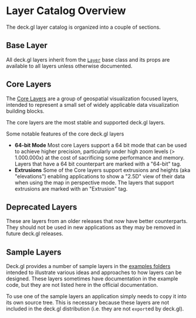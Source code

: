 # Layer Catalog Overview

The deck.gl layer catalog is organized into a couple of sections.

## Base Layer

All deck.gl layers inherit from the
[`Layer`](/docs/api-reference/base-layer.md) base class
and its props are available to all layers unless otherwise documented.

## Core Layers

The [Core Layers](/docs/layers/scatterplot-layer.md)
are a group of geospatial visualization focused layers,
intended to represent a small set of widely applicable data visualization
building blocks.

The core layers are the most stable and supported deck.gl layers.

Some notable features of the core deck.gl layers

* **64-bit Mode**
Most core Layers support a 64 bit mode that can be used
to achieve higher precision, particularly under high zoom levels (> 1.000.000x)
at the cost of sacrificing some performance and memory.
Layers that have a 64 bit counterpart are marked with a "64-bit" tag.
* **Extrusions**
Some of the Core layers support extrusions and heights (aka "elevations")
enabling applications to show a "2.5D" view of their data when using the map
in perspective mode.
The layers that support extrusions are marked with an "Extrusion" tag.

## Deprecated Layers

These are layers from an older releases that now have better counterparts.
They should not be used in new applications as they may be removed in future
deck.gl releases.

## Sample Layers

Deck.gl provides a number of sample layers in the
[examples folders](https://github.com/uber/deck.gl/tree/master/examples/sample-layers)
intended to illustrate various ideas and approaches to how layers
can be designed. These layers sometimes have documentation in the example
code, but they are not listed here in the official documentation.

To use one of the sample layers an application simply needs to copy it into
its own source tree. This is necessary because these layers are not
included in the deck.gl distribution (i.e. they are not `export`ed by deck.gl).
